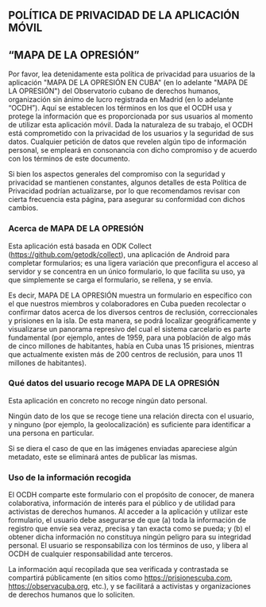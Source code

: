 
## POLÍTICA DE PRIVACIDAD DE LA APLICACIÓN MÓVIL
## “MAPA DE LA OPRESIÓN”

Por favor, lea detenidamente esta política de privacidad para usuarios de la aplicación "MAPA DE LA OPRESIÓN EN CUBA" (en lo adelante "MAPA DE LA OPRESIÓN") del Observatorio cubano de derechos humanos, organización sin ánimo de lucro registrada en Madrid (en lo adelante “OCDH”).
Aquí se establecen los términos en los que el OCDH usa y protege la información que es proporcionada por sus usuarios al momento de utilizar esta aplicación móvil. Dada la naturaleza de su trabajo, el OCDH está comprometido con la privacidad de los usuarios y la seguridad de sus datos. Cualquier petición de datos que revelen algún tipo de información personal, se empleará en consonancia con dicho compromiso y de acuerdo con los términos de este documento. 

Si bien los aspectos generales del compromiso con la seguridad y privacidad se mantienen constantes, algunos detalles de esta Política de Privacidad podrían actualizarse, por lo que recomendamos revisar con cierta frecuencia esta página, para asegurar su conformidad con dichos cambios.

### Acerca de MAPA DE LA OPRESIÓN
Esta aplicación está basada en ODK Collect (https://github.com/getodk/collect), una aplicación de Android para completar formularios; es una ligera variación que preconfigura el acceso al servidor y se concentra en un único formulario, lo que facilita su uso, ya que simplemente se carga el formulario, se rellena, y se envía. 

Es decir, MAPA DE LA OPRESIÓN muestra un formulario en específico con el que nuestros miembros y colaboradores en Cuba pueden recolectar o confirmar datos acerca de los diversos centros de reclusión, correccionales y prisiones en la isla. De esta manera, se podrá localizar geográficamente y visualizarse un panorama represivo del cual el sistema carcelario es parte fundamental (por ejemplo, antes de 1959, para una población de algo más de cinco millones de habitantes, había en Cuba unas 15 prisiones, mientras que actualmente existen más de 200 centros de reclusión, para unos 11 millones de habitantes). 

### Qué datos del usuario recoge MAPA DE LA OPRESIÓN
Esta aplicación en concreto no recoge ningún dato personal. 

Ningún dato de los que se recoge tiene una relación directa con el usuario, y ninguno (por ejemplo, la geolocalización) es suficiente para identificar a una persona en particular. 

Si se diera el caso de que en las imágenes enviadas apareciese algún metadato, este se eliminará antes de publicar las mismas.

### Uso de la información recogida
El OCDH comparte este formulario con el propósito de conocer, de manera colaborativa, información de interés para el público y de utilidad para activistas de derechos humanos. Al acceder a la aplicación y utilizar este formulario, el usuario debe asegurarse de que (a) toda la información de registro que envíe sea veraz, precisa y tan exacta como se pueda; y (b) el obtener dicha información no constituya ningún peligro para su integridad personal. El usuario se responsabiliza con los términos de uso, y libera al OCDH de cualquier responsabilidad ante terceros.

La información aquí recopilada que sea verificada y contrastada se compartirá públicamente (en sitios como https://prisionescuba.com, https://observacuba.org, etc.), y se facilitará a activistas y organizaciones de derechos humanos que lo soliciten.


